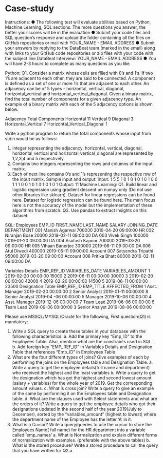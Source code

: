 # Case-study
Instructions:
● The following test will evaluate abilities based on Python, Machine Learning, SQL
sections. The more questions you answer, the better your scores will be in the evaluation
● Submit your code files and SQL question’s response and upload the folder containing all
the files on GitHub repositories or mail with YOUR_NAME - EMAIL ADDRESS
● Submit your answers by replying to the DataBeat team (marked in the email) along with
links to your GitHub code repositories or zip files with your code with the subject line
DataBeat Interview: YOUR_NAME - EMAIL ADDRESS
● You will have 2-3 hours to complete as many questions as you like

Python:
Q1. Consider a matrix whose cells are filled with 0’s and 1’s. If two 1’s are adjacent to each other, they are said to be connected. A component is defined as a set of one or more 1’s that are adjacent to each other. An adjacency can be of 5 types - horizontal, vertical, diagonal, horizontal_vertical and horizontal_vertical_diagonal. Given a binary matrix, find the total number of components for a given adjacency type.
An example of a binary matrix with each of the 5 adjacency options is shown below.

 



Adjacency	Total Components
Horizontal	11
Vertical	9
Diagonal	3
Horizontal_Vertical	7
Horizontal_Vertical_Diagonal	1

Write a python program to return the total components whose input from stdin would be as follows:
1.	Integer representing the adjacency. horizontal, vertical, diagonal, horizontal_vertical and horizontal_vertical_diagonal are represented by 1,2,3,4 and 5 respectively.
2.	Contains two integers representing the rows and columns of the input matrix.
3.	Each of next line contains 0’s and 1’s representing the respective row of the input matrix.
Sample input and output:
Input: 	1
5 5
1 0 1 0 1
0 1 0 1 0
0 1 1 1 0
0 1 0 1 0
1 0 1 0 1
Output: 11
Machine Learning:
Q1. Build linear and logistic regression using gradient descent on numpy only (Do not use other libraries like sklearn). Dataset for linear regressions can be found here. Dataset for logistic regression can be found here. The main focus here is not the accuracy of the model but the implementation of these algorithms from scratch.
Q2. Use pandas to extract insights on this dataset.

SQL:
Employees
EMP_ID	FIRST_NAME	LAST_NAME	SALARY	JOINING_DATE	DEPARTMENT
001	Manish	Agarwal	700000	2019-04-20 09:00:00	HR
002	Niranjan	Bose	20000	2019-02-11 09:00:00	DA
003	Vivek	Singh	100000	2019-01-20 09:00:00	DA
004	Asutosh	Kapoor	700000	2019-03-20 09:00:00	HR
005	Vihaan	Banerjee	300000	2019-06-11 09:00:00	DA
006	Atul	Diwedi	400000	2019-05-11 09:00:00	Account
007	Satyendra	Tripathi	95000	2019-03-20 09:00:00	Account
008	Pritika	Bhatt	80000	2019-02-11 09:00:00	DA
 
Variables Details
EMP_REF_ID	VARIABLES_DATE	VARIABLES_AMOUNT
1	2019-02-20 00:00:00	15000
2	2019-06-11 00:00:00	30000
3	2019-02-20 00:00:00	42000
4	2019-02-20 00:00:00	14500
5	2019-06-11 00:00:00	23500
Designation Table
EMP_REF_ID	EMP_TITLE	AFFECTED_FROM
1	Asst. Manager	2019-02-20 00:00:00
2	Senior Analyst	2019-01-11 00:00:00
8	Senior Analyst	2019-04 -06 00:00:00
5	Manager	2019-10-06 00:00:00
4	Asst. Manager	2019-12-06 00:00:00
7	Team Lead	2019-06-06 00:00:00
6	Team Lead	2019-09-06 00:00:00
3	Senior Analyst	2019-08-06 00:00:00
 
Please use MSSQL/MYSQL/Oracle for the following, First question(Q1) is mandatory:
1.    Write a SQL query to create these tables in your database with the following characteristics:
a.   Add the primary key “Emp_ID” to the Employees Table. Also, mention what are the constraints used in SQL.          	
b.   Add foreign key “EMP_REF_ID” in Variables Details and Designation Table that references “Emp_ID” in Employees Table
2.  What are the four different types of joins? Give examples of each by performing the joins on the Employees table and Designation Table.
a.  Write a query to get the employee details(full name and department) who received the highest and the least variables
b.   Write a query to get the designation which has got the highest and second lowest amount (salary + variables)  for the whole year of 2019. Get the corresponding amount values.
c.  What is cross join? Write a query to give an example of the same by performing it on the Employees table and Designation table.
d.  What are the clauses used with Select statements and what are the orders of it? Write a query to get the employee details who got their designations updated in the second half of the year 2019(July to December), sorted by the “variables_amount” (highest to lowest) where the department name of the Employee has the letter ‘A’ in it.
3.   What is a Cursor? Write a query/queries to use the cursor to store the Employees Name( full name) for the HR department into a variable called ‘emp_names’
a.  What is Normalization and explain different forms of normalization with examples. (preferable with the above tables)
b.   What is the stored procedure? Write a stored procedure to call the query that you have written for Q2.a
